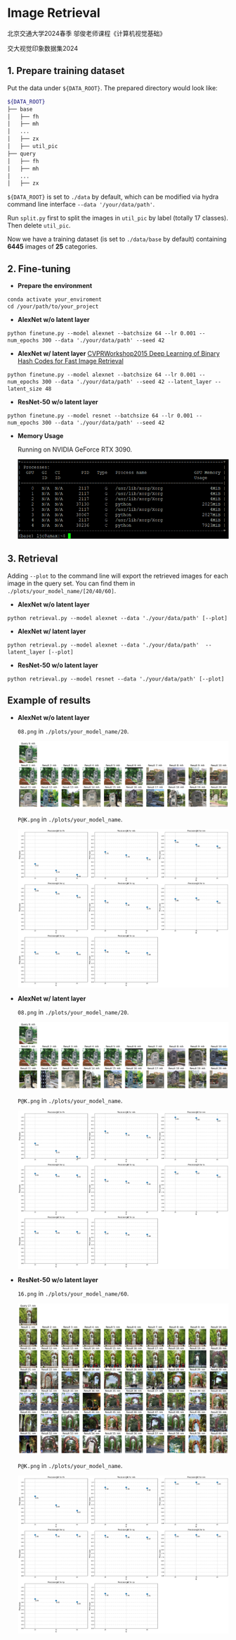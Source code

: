 # Image Retrieval

北京交通大学2024春季 邬俊老师课程《计算机视觉基础》

交大视觉印象数据集2024

## 1. Prepare training dataset

Put the data under `${DATA_ROOT}`. The prepared directory would look like:

```bash
${DATA_ROOT}
├── base
│   ├── fh
│   ├── mh
│   ...
│   ├── zx
│   ├── util_pic
├── query
│   ├── fh
│   ├── mh
│   ...
│   ├── zx
```

`${DATA_ROOT}` is set to `./data` by default, which can be modified via hydra command line interface `--data '/your/data/path'`.

Run `split.py` first to split the images in `util_pic` by label (totally 17 classes). Then delete `util_pic`.

Now we have a training dataset (is set to `./data/base` by default) containing **6445** images of **25** categories.

## 2. Fine-tuning

- **Prepare the environment**

```shell
conda activate your_enviroment
cd /your/path/to/your_project
```

- **AlexNet w/o latent layer**

```shell
python finetune.py --model alexnet --batchsize 64 --lr 0.001 --num_epochs 300 --data './your/data/path' --seed 42
```

- **AlexNet w/ latent layer** [CVPRWorkshop2015 Deep Learning of Binary Hash Codes for Fast Image Retrieval](https://homepage.iis.sinica.edu.tw/~kevinlin311.tw/cvprw15.pdf)

```shell
python finetune.py --model alexnet --batchsize 64 --lr 0.001 --num_epochs 300 --data './your/data/path' --seed 42 --latent_layer --latent_size 48
```

- **ResNet-50 w/o latent layer**

```shell
python finetune.py --model resnet --batchsize 64 --lr 0.001 --num_epochs 300 --data './your/data/path' --seed 42
```

- **Memory Usage**

  Running on NVIDIA GeForce RTX 3090.

  <img src="images/image-20240530095653230.png" alt="image-20240530095653230" style="zoom:80%;" />

## 3. Retrieval

Adding `--plot` to the command line will export the retrieved images for each image in the query set. You can find them in `./plots/your_model_name/[20/40/60]`.

- **AlexNet w/o latent layer**

```shell
python retrieval.py --model alexnet --data './your/data/path' [--plot]
```

- **AlexNet w/ latent layer**

```shell
python retrieval.py --model alexnet --data './your/data/path'  --latent_layer [--plot]
```

- **ResNet-50 w/o latent layer**

```shell
python retrieval.py --model resnet --data './your/data/path' [--plot]
```

## Example of results

- **AlexNet w/o latent layer**

  `08.png` in `./plots/your_model_name/20`.

  ![08](images/08.png)

  `P@K.png` in `./plots/your_model_name`.

  ![P@K](images/P@K.png)

- **AlexNet w/ latent layer**

  `08.png` in `./plots/your_model_name/20`.

  ![08](images/08-1717163494741-25.png)

  `P@K.png` in `./plots/your_model_name`.

  ![P@K](images/P@K-1717163049735-22.png)

- **ResNet-50 w/o latent layer**

  `16.png` in `./plots/your_model_name/60`.

  ![16](images/16.png)

  `P@K.png` in `./plots/your_model_name`.

  ![P@K](images/P@K-1717145786556-7.png)



